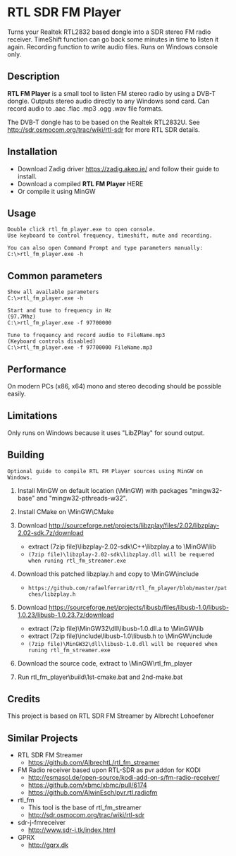 RTL SDR FM Player
===================
Turns your Realtek RTL2832 based dongle into a SDR stereo FM radio receiver.
TimeShift function can go back some minutes in time to listen it again.
Recording function to write audio files.
Runs on Windows console only.

Description
-----------
**RTL FM Player** is a small tool to listen FM stereo radio by using a DVB-T dongle.
Outputs stereo audio directly to any Windows sond card.
Can record audio to .aac .flac .mp3 .ogg .wav file formats.

The DVB-T dongle has to be based on the Realtek RTL2832U.
See http://sdr.osmocom.org/trac/wiki/rtl-sdr for more RTL SDR details.

Installation
------------
- Download Zadig driver https://zadig.akeo.ie/ and follow their guide to install.
- Download a compiled **RTL FM Player** HERE
- Or compile it using MinGW


Usage
-----



    Double click rtl_fm_player.exe to open console.
    Use keyboard to control frequency, timeshift, mute and recording.

    You can also open Command Prompt and type parameters manually:
    C:\>rtl_fm_player.exe -h

Common parameters
-------

    Show all available parameters
    C:\>rtl_fm_player.exe -h

    Start and tune to frequency in Hz 
    (97.7Mhz)
    C:\>rtl_fm_player.exe -f 97700000

    Tune to frequency and record audio to FileName.mp3
    (Keyboard controls disabled)
    C:\>rtl_fm_player.exe -f 97700000 FileName.mp3


Performance
--------------
On modern PCs (x86, x64) mono and stereo decoding should be possible easily.

Limitations
--------------
Only runs on Windows because it uses "LibZPlay" for sound output.


Building
-------

`Optional guide to compile RTL FM Player sources using MinGW on Windows.`

1. Install MinGW on default location (\MinGW) with packages "mingw32-base" and "mingw32-pthreads-w32".

2. Install CMake on \MinGW\CMake

3. Download http://sourceforge.net/projects/libzplay/files/2.02/libzplay-2.02-sdk.7z/download 
    - extract (7zip file)\libzplay-2.02-sdk\C++\libzplay.a to \MinGW\lib
    - `(7zip file)\libzplay-2.02-sdk\libzplay.dll will be requered when runing rtl_fm_streamer.exe`

4. Download this patched libzplay.h and copy to \MinGW\include
    - `https://github.com/rafaelferrari0/rtl_fm_player/blob/master/patches/libzplay.h`

5. Download https://sourceforge.net/projects/libusb/files/libusb-1.0/libusb-1.0.23/libusb-1.0.23.7z/download 
    - extract (7zip file)\MinGW32\dll\libusb-1.0.dll.a to \MinGW\lib 
    - extract (7zip file)\include\libusb-1.0\libusb.h to \MinGW\include
    - `(7zip file)\MinGW32\dll\libusb-1.0.dll will be requered when runing rtl_fm_streamer.exe`

6. Download the source code, extract to \MinGW\rtl_fm_player

7. Run rtl_fm_player\build\1st-cmake.bat and 2nd-make.bat

Credits
-------
This project is based on RTL SDR FM Streamer by Albrecht Lohoefener


Similar Projects
----------------
- RTL SDR FM Streamer
  - https://github.com/AlbrechtL/rtl_fm_streamer
- FM Radio receiver based upon RTL-SDR as pvr addon for KODI
  - http://esmasol.de/open-source/kodi-add-on-s/fm-radio-receiver/
  - https://github.com/xbmc/xbmc/pull/6174
  - https://github.com/AlwinEsch/pvr.rtl.radiofm
- rtl_fm
  - This tool is the base of rtl_fm_streamer
  - http://sdr.osmocom.org/trac/wiki/rtl-sdr
- sdr-j-fmreceiver
  - http://www.sdr-j.tk/index.html
- GPRX
  - http://gqrx.dk

